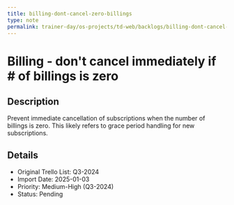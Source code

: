 ```yaml
---
title: billing-dont-cancel-zero-billings
type: note
permalink: trainer-day/os-projects/td-web/backlogs/billing-dont-cancel-zero-billings
---
```


# Billing - don't cancel immediately if # of billings is zero

## Description
Prevent immediate cancellation of subscriptions when the number of billings is zero. This likely refers to grace period handling for new subscriptions.

## Details
- Original Trello List: Q3-2024
- Import Date: 2025-01-03
- Priority: Medium-High (Q3-2024)
- Status: Pending